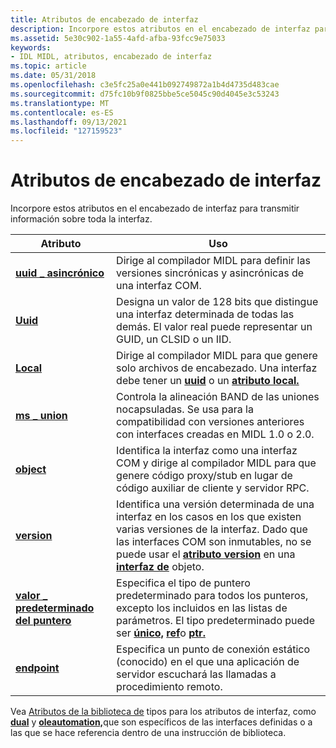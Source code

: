 ```yaml
---
title: Atributos de encabezado de interfaz
description: Incorpore estos atributos en el encabezado de interfaz para transmitir información sobre toda la interfaz.
ms.assetid: 5e30c902-1a55-4afd-afba-93fcc9e75033
keywords:
- IDL MIDL, atributos, encabezado de interfaz
ms.topic: article
ms.date: 05/31/2018
ms.openlocfilehash: c3e5fc25a0e441b092749872a1b4d4735d483cae
ms.sourcegitcommit: d75fc10b9f0825bbe5ce5045c90d4045e3c53243
ms.translationtype: MT
ms.contentlocale: es-ES
ms.lasthandoff: 09/13/2021
ms.locfileid: "127159523"
---
```

# <a name="interface-header-attributes"></a>Atributos de encabezado de interfaz

Incorpore estos atributos en el encabezado de interfaz para transmitir información sobre toda la interfaz.



| Atributo                                   | Uso                                                                                                                                                                                                                                            |
|---------------------------------------------|--------------------------------------------------------------------------------------------------------------------------------------------------------------------------------------------------------------------------------------------------|
| [**uuid \_ asincrónico**](async-uuid.md)           | Dirige al compilador MIDL para definir las versiones sincrónicas y asincrónicas de una interfaz COM.                                                                                                                                               |
| [**Uuid**](uuid.md)                        | Designa un valor de 128 bits que distingue una interfaz determinada de todas las demás. El valor real puede representar un GUID, un CLSID o un IID.                                                                                                 |
| [**Local**](local.md)                      | Dirige al compilador MIDL para que genere solo archivos de encabezado. Una interfaz debe tener un [**uuid**](uuid.md) o un [**atributo local.**](local.md)                                                                                             |
| [**ms \_ union**](-ms-union.md)              | Controla la alineación BAND de las uniones nocapsuladas. Se usa para la compatibilidad con versiones anteriores con interfaces creadas en MIDL 1.0 o 2.0.                                                                                                                   |
| [**object**](object.md)                    | Identifica la interfaz como una interfaz COM y dirige al compilador MIDL para que genere código proxy/stub en lugar de código auxiliar de cliente y servidor RPC.                                                                                                    |
| [**version**](version.md)                  | Identifica una versión determinada de una interfaz en los casos en los que existen varias versiones de la interfaz. Dado que las interfaces COM son inmutables, no se puede usar el [**atributo version**](version.md) en una [**interfaz de**](object.md) objeto. |
| [**valor \_ predeterminado del puntero**](pointer-default.md) | Especifica el tipo de puntero predeterminado para todos los punteros, excepto los incluidos en las listas de parámetros. El tipo predeterminado puede ser [**único,**](unique.md) [**ref**](ref.md)o [**ptr.**](ptr.md)                                                   |
| [**endpoint**](endpoint.md)                | Especifica un punto de conexión estático (conocido) en el que una aplicación de servidor escuchará las llamadas a procedimiento remoto.                                                                                                                                   |



 

Vea [Atributos de la biblioteca de](type-library-attributes.md) tipos para los atributos de interfaz, como [**dual**](dual.md) y [**oleautomation,**](oleautomation.md)que son específicos de las interfaces definidas o a las que se hace referencia dentro de una instrucción de biblioteca.

 

 




